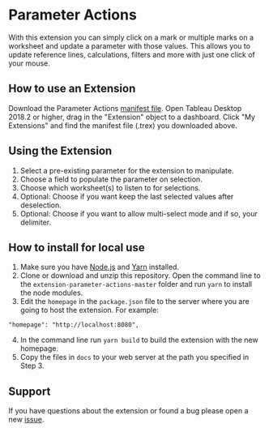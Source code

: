 # Parameter Actions
With this extension you can simply click on a mark or multiple marks on a worksheet and update a parameter with those values. This allows you to update reference lines, calculations, filters and more with just one click of your mouse.

## How to use an Extension
Download the Parameter Actions [manifest file](https://extensiongallery.tableau.com/products/34). Open Tableau Desktop 2018.2 or higher, drag in the "Extension" object to a dashboard. Click "My Extensions" and find the manifest file (.trex) you downloaded above.

## Using the Extension
1. Select a pre-existing parameter for the extension to manipulate.
2. Choose a field to populate the parameter on selection.
3. Choose which worksheet(s) to listen to for selections.
4. Optional: Choose if you want keep the last selected values after deselection.
5. Optional: Choose if you want to allow multi-select mode and if so, your delimiter.

## How to install for local use
1. Make sure you have [Node.js](https://nodejs.org) and [Yarn](https://yarnpkg.com) installed. 
2. Clone or download and unzip this repository. Open the command line to the `extension-parameter-actions-master` folder and run `yarn` to install the node modules.
3. Edit the `homepage` in the `package.json` file to the server where you are going to host the extension. For example:
```
"homepage": "http://localhost:8080",
```
4. In the command line run `yarn build` to build the extension with the new homepage.
5. Copy the files in `docs` to your web server at the path you specified in Step 3.

## Support
If you have questions about the extension or found a bug please open a new [issue](https://github.com/tableau/extension-parameter-actions/issues).
